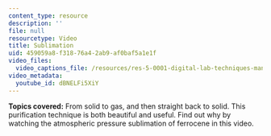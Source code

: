 ```yaml
---
content_type: resource
description: ''
file: null
resourcetype: Video
title: Sublimation
uid: 459059a8-f318-76a4-2ab9-af0baf5a1e1f
video_files:
  video_captions_file: /resources/res-5-0001-digital-lab-techniques-manual-spring-2007/videos/sublimation/dBNELFi5XiY.vtt
video_metadata:
  youtube_id: dBNELFi5XiY
---
```


**Topics covered:** From solid to gas, and then straight back to solid. This purification technique is both beautiful and useful. Find out why by watching the atmospheric pressure sublimation of ferrocene in this video.